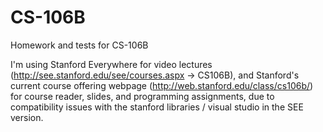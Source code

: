 # CS-106B
Homework and tests for CS-106B

I'm using Stanford Everywhere for video lectures (http://see.stanford.edu/see/courses.aspx -> CS106B),
and Stanford's current course offering webpage (http://web.stanford.edu/class/cs106b/) for course reader, slides,
and programming assignments, due to compatibility issues with the stanford libraries / visual studio in the SEE version.
